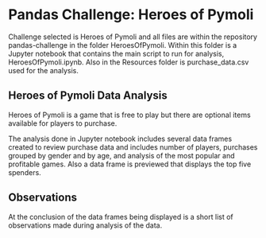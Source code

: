 # Pandas Challenge: Heroes of Pymoli

Challenge selected is Heroes of Pymoli and all files are within the repository pandas-challenge in the folder HeroesOfPymoli. Within this folder is a Jupyter notebook that contains the main script to run for analysis, HeroesOfPymoli.ipynb. Also in the Resources folder is purchase_data.csv used for the analysis.


## Heroes of Pymoli Data Analysis

Heroes of Pymoli is a game that is free to play but there are optional items available for players to purchase.

The analysis done in Jupyter notebook includes several data frames created to review purchase data and includes number of players, purchases grouped by gender and by age, and analysis of the most popular and profitable games. Also a data frame is previewed that displays the top five spenders.

## Observations

At the conclusion of the data frames being displayed is a short list of observations made during analysis of the data.
